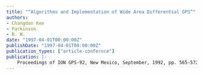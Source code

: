 ```yaml
---
title: "“Algorithms and Implementation of Wide Area Differential GPS”"
authors:
- Changdon Kee
- Parkinson
- B. W.
date: "1997-04-01T00:00:00Z"
publishDate: "1997-04-01T00:00:00Z"
publication_types: ["article-confernce"]
publication: |-
    Proceedings of ION GPS-92, New Mexico, September, 1992, pp. 565-572
---
```


